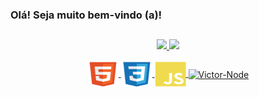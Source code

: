 ### Olá! Seja muito bem-vindo (a)!
##

<div align="center">
  <a href="https://github.com/Victor-Olimpio">
  <img height="251em" src="https://github-readme-stats.vercel.app/api?username=VictorOVasconcelos&show_icons=true&theme=radical&include_all_commits=true&count_private=true"/>
  <img height="165em" src="https://github-readme-stats.vercel.app/api/top-langs/?username=VictorOVasconcelos&layout=compact&langs_count=7&theme=radical"/>
</div>
  <div align="center" style="display: inline_block"><br>
  <img align="center" alt="Victor-HTML" height="40" width="50" src="https://raw.githubusercontent.com/devicons/devicon/master/icons/html5/html5-original.svg">
  <img align="center" alt="Victor-CSS" height="40" width="50" src="https://raw.githubusercontent.com/devicons/devicon/master/icons/css3/css3-original.svg">
  <img align="center" alt="Victor-JS" height="40" width="50" src="https://raw.githubusercontent.com/devicons/devicon/master/icons/javascript/javascript-plain.svg">
  <img align="center" alt="Victor-Node" height="40" width"50" src="https://cdn.jsdelivr.net/gh/devicons/devicon/icons/nodejs/nodejs-original.svg" />
</div>
